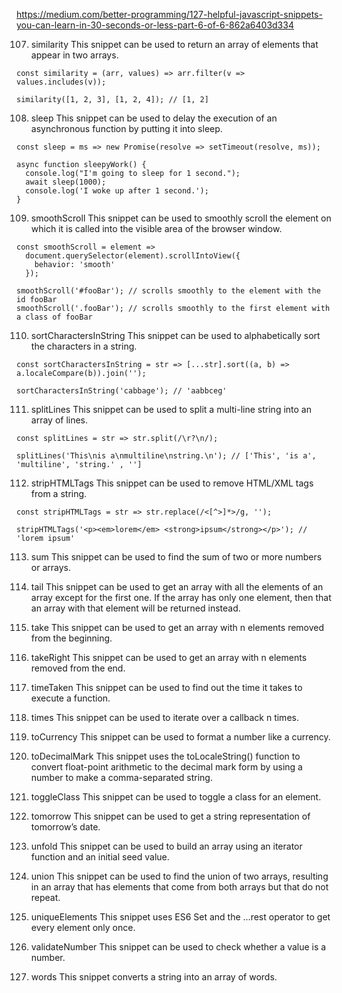 https://medium.com/better-programming/127-helpful-javascript-snippets-you-can-learn-in-30-seconds-or-less-part-6-of-6-862a6403d334


107. similarity
This snippet can be used to return an array of elements that appear in two arrays.
```
const similarity = (arr, values) => arr.filter(v => values.includes(v));

similarity([1, 2, 3], [1, 2, 4]); // [1, 2]
```

108. sleep
This snippet can be used to delay the execution of an asynchronous function by putting it into sleep.
```
const sleep = ms => new Promise(resolve => setTimeout(resolve, ms));

async function sleepyWork() {
  console.log("I'm going to sleep for 1 second.");
  await sleep(1000);
  console.log('I woke up after 1 second.');
}
```

109. smoothScroll
This snippet can be used to smoothly scroll the element on which it is called into the visible area of the browser window.
```
const smoothScroll = element =>
  document.querySelector(element).scrollIntoView({
    behavior: 'smooth'
  });
  
smoothScroll('#fooBar'); // scrolls smoothly to the element with the id fooBar
smoothScroll('.fooBar'); // scrolls smoothly to the first element with a class of fooBar
```


110. sortCharactersInString
This snippet can be used to alphabetically sort the characters in a string.
```
const sortCharactersInString = str => [...str].sort((a, b) => a.localeCompare(b)).join('');

sortCharactersInString('cabbage'); // 'aabbceg'
```

111. splitLines
This snippet can be used to split a multi-line string into an array of lines.
```
const splitLines = str => str.split(/\r?\n/);

splitLines('This\nis a\nmultiline\nstring.\n'); // ['This', 'is a', 'multiline', 'string.' , '']

```


112. stripHTMLTags
This snippet can be used to remove HTML/XML tags from a string.
```
const stripHTMLTags = str => str.replace(/<[^>]*>/g, '');

stripHTMLTags('<p><em>lorem</em> <strong>ipsum</strong></p>'); // 'lorem ipsum'
```

113. sum
This snippet can be used to find the sum of two or more numbers or arrays.

114. tail
This snippet can be used to get an array with all the elements of an array except for the first one. If the array has only one element, then that an array with that element will be returned instead.

115. take
This snippet can be used to get an array with n elements removed from the beginning.

116. takeRight
This snippet can be used to get an array with n elements removed from the end.

117. timeTaken
This snippet can be used to find out the time it takes to execute a function.

118. times
This snippet can be used to iterate over a callback n times.

119. toCurrency
This snippet can be used to format a number like a currency.

120. toDecimalMark
This snippet uses the toLocaleString() function to convert float-point arithmetic to the decimal mark form by using a number to make a comma-separated string.

121. toggleClass
This snippet can be used to toggle a class for an element.

122. tomorrow
This snippet can be used to get a string representation of tomorrow’s date.

123. unfold
This snippet can be used to build an array using an iterator function and an initial seed value.

124. union
This snippet can be used to find the union of two arrays, resulting in an array that has elements that come from both arrays but that do not repeat.

125. uniqueElements
This snippet uses ES6 Set and the …rest operator to get every element only once.

126. validateNumber
This snippet can be used to check whether a value is a number.

127. words
This snippet converts a string into an array of words.

